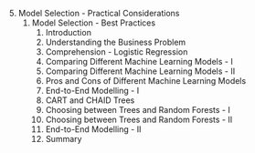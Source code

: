 5. Model Selection - Practical Considerations
    1. Model Selection - Best Practices
        1. Introduction
        2. Understanding the Business Problem
        3. Comprehension - Logistic Regression
        4. Comparing Different Machine Learning Models - I
        5. Comparing Different Machine Learning Models - II
        6. Pros and Cons of Different Machine Learning Models
        7. End-to-End Modelling - I
        8. CART and CHAID Trees
        9. Choosing between Trees and Random Forests - I
        10. Choosing between Trees and Random Forests - II
        11. End-to-End Modelling - II
        12. Summary